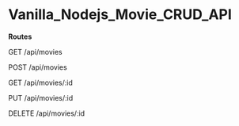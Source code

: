 # Vanilla_Nodejs_Movie_CRUD_API

**Routes**

GET      /api/movies

POST     /api/movies

GET      /api/movies/:id

PUT      /api/movies/:id

DELETE   /api/movies/:id
